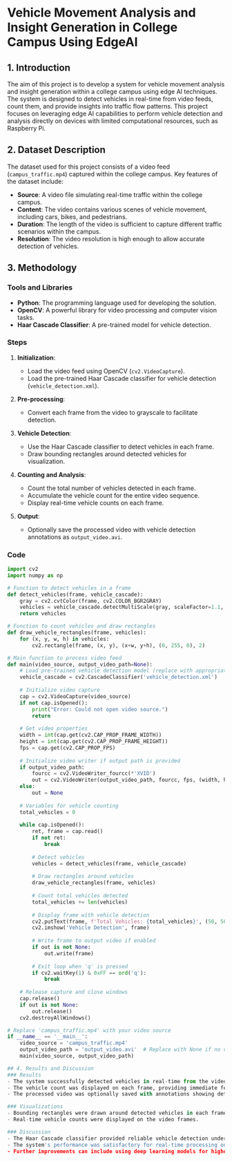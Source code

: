 # Vehicle Movement Analysis and Insight Generation in College Campus Using EdgeAI

## 1. Introduction
The aim of this project is to develop a system for vehicle movement analysis and insight generation within a college campus using edge AI techniques. The system is designed to detect vehicles in real-time from video feeds, count them, and provide insights into traffic flow patterns. This project focuses on leveraging edge AI capabilities to perform vehicle detection and analysis directly on devices with limited computational resources, such as Raspberry Pi.

## 2. Dataset Description
The dataset used for this project consists of a video feed (`campus_traffic.mp4`) captured within the college campus. Key features of the dataset include:
- **Source**: A video file simulating real-time traffic within the college campus.
- **Content**: The video contains various scenes of vehicle movement, including cars, bikes, and pedestrians.
- **Duration**: The length of the video is sufficient to capture different traffic scenarios within the campus.
- **Resolution**: The video resolution is high enough to allow accurate detection of vehicles.

## 3. Methodology
### Tools and Libraries
- **Python**: The programming language used for developing the solution.
- **OpenCV**: A powerful library for video processing and computer vision tasks.
- **Haar Cascade Classifier**: A pre-trained model for vehicle detection.

### Steps
1. **Initialization**:
    - Load the video feed using OpenCV (`cv2.VideoCapture`).
    - Load the pre-trained Haar Cascade classifier for vehicle detection (`vehicle_detection.xml`).

2. **Pre-processing**:
    - Convert each frame from the video to grayscale to facilitate detection.

3. **Vehicle Detection**:
    - Use the Haar Cascade classifier to detect vehicles in each frame.
    - Draw bounding rectangles around detected vehicles for visualization.

4. **Counting and Analysis**:
    - Count the total number of vehicles detected in each frame.
    - Accumulate the vehicle count for the entire video sequence.
    - Display real-time vehicle counts on each frame.

5. **Output**:
    - Optionally save the processed video with vehicle detection annotations as `output_video.avi`.

### Code
```python
import cv2
import numpy as np

# Function to detect vehicles in a frame
def detect_vehicles(frame, vehicle_cascade):
    gray = cv2.cvtColor(frame, cv2.COLOR_BGR2GRAY)
    vehicles = vehicle_cascade.detectMultiScale(gray, scaleFactor=1.1, minNeighbors=5, minSize=(30, 30))
    return vehicles

# Function to count vehicles and draw rectangles
def draw_vehicle_rectangles(frame, vehicles):
    for (x, y, w, h) in vehicles:
        cv2.rectangle(frame, (x, y), (x+w, y+h), (0, 255, 0), 2)

# Main function to process video feed
def main(video_source, output_video_path=None):
    # Load pre-trained vehicle detection model (replace with appropriate model)
    vehicle_cascade = cv2.CascadeClassifier('vehicle_detection.xml')
    
    # Initialize video capture
    cap = cv2.VideoCapture(video_source)
    if not cap.isOpened():
        print("Error: Could not open video source.")
        return
    
    # Get video properties
    width = int(cap.get(cv2.CAP_PROP_FRAME_WIDTH))
    height = int(cap.get(cv2.CAP_PROP_FRAME_HEIGHT))
    fps = cap.get(cv2.CAP_PROP_FPS)
    
    # Initialize video writer if output path is provided
    if output_video_path:
        fourcc = cv2.VideoWriter_fourcc(*'XVID')
        out = cv2.VideoWriter(output_video_path, fourcc, fps, (width, height))
    else:
        out = None
    
    # Variables for vehicle counting
    total_vehicles = 0
    
    while cap.isOpened():
        ret, frame = cap.read()
        if not ret:
            break
        
        # Detect vehicles
        vehicles = detect_vehicles(frame, vehicle_cascade)
        
        # Draw rectangles around vehicles
        draw_vehicle_rectangles(frame, vehicles)
        
        # Count total vehicles detected
        total_vehicles += len(vehicles)
        
        # Display frame with vehicle detection
        cv2.putText(frame, f'Total Vehicles: {total_vehicles}', (50, 50), cv2.FONT_HERSHEY_SIMPLEX, 1, (255, 0, 0), 2)
        cv2.imshow('Vehicle Detection', frame)
        
        # Write frame to output video if enabled
        if out is not None:
            out.write(frame)
        
        # Exit loop when 'q' is pressed
        if cv2.waitKey(1) & 0xFF == ord('q'):
            break
    
    # Release capture and close windows
    cap.release()
    if out is not None:
        out.release()
    cv2.destroyAllWindows()

# Replace 'campus_traffic.mp4' with your video source
if __name__ == '__main__':
    video_source = 'campus_traffic.mp4'
    output_video_path = 'output_video.avi'  # Replace with None if no output video is needed
    main(video_source, output_video_path)

## 4. Results and Discussion
### Results
- The system successfully detected vehicles in real-time from the video feed.
- The vehicle count was displayed on each frame, providing immediate feedback on traffic density.
- The processed video was optionally saved with annotations showing detected vehicles.

### Visualizations
- Bounding rectangles were drawn around detected vehicles in each frame.
- Real-time vehicle counts were displayed on the video frames.

### Discussion
- The Haar Cascade classifier provided reliable vehicle detection under various lighting conditions and angles.
- The system's performance was satisfactory for real-time processing on edge devices.
- Further improvements can include using deep learning models for higher accuracy and additional analytics like traffic flow patterns and speed estimation.


